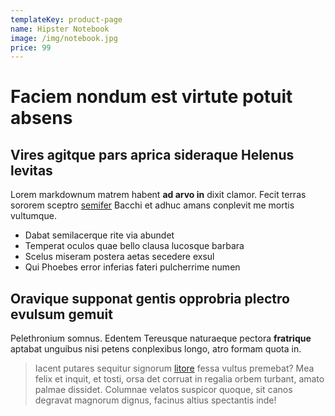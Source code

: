 ```yaml
---
templateKey: product-page
name: Hipster Notebook
image: /img/notebook.jpg
price: 99
---
```


# Faciem nondum est virtute potuit absens

## Vires agitque pars aprica sideraque Helenus levitas

Lorem markdownum matrem habent **ad arvo in** dixit clamor. Fecit terras sororem
sceptro [semifer](http://ibis-fortissimus.org/) Bacchi et adhuc amans conplevit
me mortis vultumque.

- Dabat semilacerque rite via abundet
- Temperat oculos quae bello clausa lucosque barbara
- Scelus miseram postera aetas secedere exsul
- Qui Phoebes error inferias fateri pulcherrime numen

## Oravique supponat gentis opprobria plectro evulsum gemuit

Pelethronium somnus. Edentem Tereusque naturaeque pectora **fratrique** aptabat
unguibus nisi petens conplexibus longo, atro formam quota in.

> Iacent putares sequitur signorum [litore](http://www.quam.com/) fessa vultus
> premebat? Mea felix et inquit, et tosti, orsa det corruat in regalia orbem
> turbant, amato palmae dissidet. Columnae velatos suspicor quoque, sit canos
> degravat magnorum dignus, facinus altius spectantis inde!
